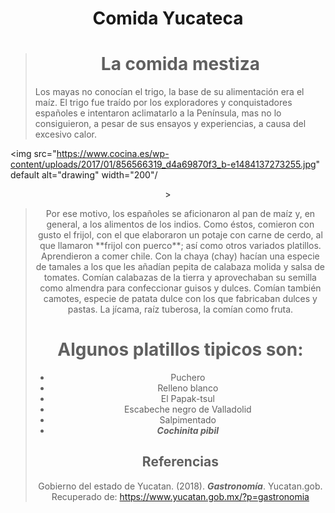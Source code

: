 
# <H1 align="center"> Comida Yucateca
>
>
> ## <H1 align="center"> La comida mestiza
> 
> Los mayas no conocían el trigo, la base de su alimentación era el maíz. El trigo fue traído por los exploradores y conquistadores españoles e intentaron aclimatarlo a la Península, mas no lo consiguieron, a pesar de sus ensayos y experiencias, a causa del excesivo calor.</div>
 
><center> 
<img src="https://www.cocina.es/wp-content/uploads/2017/01/856566319_d4a69870f3_b-e1484137273255.jpg" default
 alt="drawing" width="200"/
<br>
<center>
> 

><div class="text-justify">
> Por ese motivo, los españoles se aficionaron al pan de maíz y, en general, a los alimentos de los indios. Como éstos, comieron con gusto el frijol, con el que elaboraron un potaje con carne de cerdo, al que llamaron **frijol con puerco**; así como otros variados platillos. Aprendieron a comer chile. Con la chaya (chay) hacían una especie de tamales a los que les añadían pepita de calabaza molida y salsa de tomates. Comían calabazas de la tierra y aprovechaban su semilla como almendra para confeccionar guisos y dulces. Comían también camotes, especie de patata dulce con los que fabricaban dulces y pastas. La jícama, raíz tuberosa, la comían como fruta.</div>
>
>
>### <H1 align="center"> Algunos platillos tipicos son: 
>- Puchero
>- Relleno blanco
>- El Papak-tsul
>- Escabeche negro de Valladolid
>- Salpimentado
>- ***Cochinita pibil***
>
>## Referencias 
> Gobierno del estado de Yucatan. (2018). ***Gastronomía***. Yucatan.gob. Recuperado de: https://www.yucatan.gob.mx/?p=gastronomia
